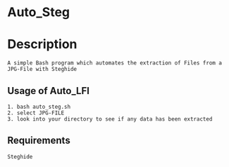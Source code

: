 # Auto_Steg 

# Description
```
A simple Bash program which automates the extraction of Files from a JPG-File with Steghide
```

## Usage of Auto_LFI
```
1. bash auto_steg.sh
2. select JPG-FILE
3. look into your directory to see if any data has been extracted 

```

## Requirements
```
Steghide
```
